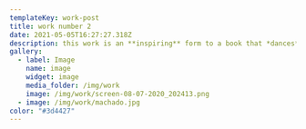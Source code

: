 ```yaml
---
templateKey: work-post
title: work number 2
date: 2021-05-05T16:27:27.318Z
description: this work is an **inspiring** form to a book that *dances* to the voice of home
gallery:
  - label: Image
    name: image
    widget: image
    media_folder: /img/work
    image: /img/work/screen-08-07-2020_202413.png
  - image: /img/work/machado.jpg
color: "#3d4427"
---
```


